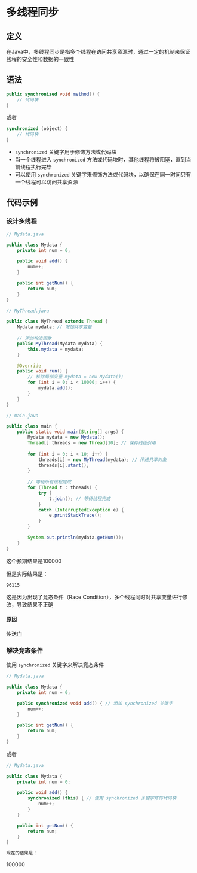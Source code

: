 # 多线程同步

## 定义

在Java中，多线程同步是指多个线程在访问共享资源时，通过一定的机制来保证线程的安全性和数据的一致性

## 语法

```java
public synchronized void method() {
    // 代码块
}
```

或者

```java
synchronized (object) {
    // 代码块
}
```

- `synchronized` 关键字用于修饰方法或代码块
- 当一个线程进入 `synchronized` 方法或代码块时，其他线程将被阻塞，直到当前线程执行完毕
- 可以使用 `synchronized` 关键字来修饰方法或代码块，以确保在同一时间只有一个线程可以访问共享资源

## 代码示例

### 设计多线程

```java
// Mydata.java

public class Mydata {
    private int num = 0;

    public void add() {
        num++;
    }

    public int getNum() {
        return num;
    }
}
```

```java
// MyThread.java

public class MyThread extends Thread {
    Mydata mydata; // 增加共享变量
    
    // 添加构造函数
    public MyThread(Mydata mydata) {
        this.mydata = mydata;
    }

    @Override
    public void run() {
        // 移除局部变量 mydata = new Mydata();
        for (int i = 0; i < 10000; i++) {
            mydata.add();
        }
    }
}
```

```java
// main.java

public class main {
    public static void main(String[] args) {
        Mydata mydata = new Mydata();
        Thread[] threads = new Thread[10]; // 保存线程引用
        
        for (int i = 0; i < 10; i++) {
            threads[i] = new MyThread(mydata); // 传递共享对象
            threads[i].start();
        }
        
        // 等待所有线程完成
        for (Thread t : threads) {
            try {
                t.join(); // 等待线程完成
            }
            catch (InterruptedException e) {
                e.printStackTrace();
            }
        }
        
        System.out.println(mydata.getNum());
    }
}
```

这个预期结果是100000

但是实际结果是：

```
96115
```

这是因为出现了竞态条件（Race Condition），多个线程同时对共享变量进行修改，导致结果不正确

#### 原因

[传送门](https://github.com/EricLin0509/C/blob/main/%E7%BA%BF%E7%A8%8B/3.%E7%AB%9E%E6%80%81%E6%9D%A1%E4%BB%B6/README.md#%E5%8E%9F%E5%9B%A0)

### 解决竞态条件

使用 `synchronized` 关键字来解决竞态条件

```java
// Mydata.java

public class Mydata {
    private int num = 0;

    public synchronized void add() { // 添加 synchronized 关键字
        num++;
    }

    public int getNum() {
        return num;
    }
}
```

或者

```java
// Mydata.java

public class Mydata {
    private int num = 0;

    public void add() {
        synchronized (this) { // 使用 synchronized 关键字修饰代码块
            num++;
        }
    }

    public int getNum() {
        return num;
    }
}

现在的结果是：

```
100000
```